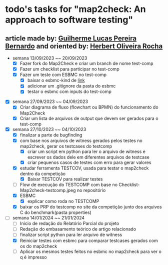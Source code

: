 # todo's tasks for "map2check: An approach to software testing"

## article made by: [Guilherme Lucas Pereira Bernardo](https://github.com/GuilhermeBn198) and oriented by: [Herbert Oliveira Rocha](https://github.com/hbgit/)

- semana 13/09/2023 ~~ 20/09/2023
  - [x] Fazer fork do Map2Check e criar um branch de nome test-comp
  - [x] Fazer um checklist para participar no test-comp
  - [x] Fazer um teste com ESBMC no test-comp
    - [x] baixar o esbmc-kind de [link](https://gitlab.com/sosy-lab/test-comp/archives-2023/raw/testcomp23/2023/esbmc-kind.zip)
    - [x] adicionar um .gitignore da pasta do esbmc
    - [x] testar o esbmc com inputs do test-comp

- [x] semana 27/09/2023 ~~ 04/09/2023
  - [x] Criar diagrama de fluxo (flowchart ou BPMN) do funcionamento do Map2Check
  - [x] Criar um lista de arquivos de output que devem ser gerados para o test-comp

- [x] semana 27/10/2023 ~~ 04/10/2023
  - [x] finalizar a parte de  bugfinding
  - [x] com base nos arquivos de witness gerados pelos testes no map2check, gerar os testcases do testcomp
    - [x] criar um script em python para ler o arquivo de witness e escrever os dados dele em diferentes arquivos de testcase
    - [x] criar pequenos casos de testes com erro para gerar valores
  - [x] estudar ferramenta TESTCOV, usada para testar o map2check dentro da competição
    - [x] Baixar TESTCOV para realizar testes
  - [ ] Flow de execução do TESTCOMP com base no Checklist-Map2check-testcomp.jpeg no repositório
  - [x] ESBMC
    - [x] explicar como roda no TESTCOMP
  - [x] baixar os PRP do testcomp no site da competição junto dos arquivos C do benchmark(pasta properties)

- [ ] semana 14/01/2024 ~~ 21/01/2024
  - [ ] Inicio de redação do Relatório Parcial do projeto
  - [ ] Redação do embasamento teórico de artigo relacionado
  - [ ] finalizar script python para ler arquivo de witness
  - [x] Reiniciar testes com esbmc para comparar testcases gerados com os do map2check
  - [ ] Aplicar os mesmos testes feitos no esbmc no map2check para ver o q é impresso 